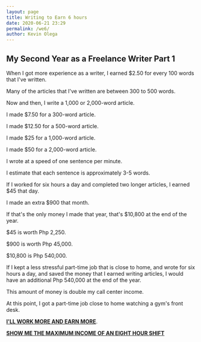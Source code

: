 ```yaml
--- 
layout: page
title: Writing to Earn 6 hours
date: 2020-06-21 23:29
permalink: /we6/ 
author: Kevin Olega 
--- 
```

## My Second Year as a Freelance Writer Part 1

When I got more experience as a writer, I earned $2.50 for every 100 words that I've written.

Many of the articles that I've written are between 300 to 500 words.

Now and then, I write a 1,000 or 2,000-word article.

I made $7.50 for a 300-word article.

I made $12.50 for a 500-word article.

I made $25 for a 1,000-word article.

I made $50 for a 2,000-word article.

I wrote at a speed of one sentence per minute.

I estimate that each sentence is approximately 3-5 words.

If I worked for six hours a day and completed two longer articles, I earned $45 that day.

I made an extra $900 that month.

If that's the only money I made that year, that's $10,800 at the end of the year.

$45 is worth Php 2,250.

$900 is worth Php 45,000.

$10,800 is Php 540,000.

If I kept a less stressful part-time job that is close to home, and wrote for six hours a day, and saved the money that I earned writing articles, I would have an additional Php 540,000 at the end of the year.

This amount of money is double my call center income.

At this point, I got a part-time job close to home watching a gym's front desk.

**[I'LL WORK MORE AND EARN MORE](https://callcentertrainingtips.com/we8/)**.

**[SHOW ME THE MAXIMUM INCOME OF AN EIGHT HOUR SHIFT](https://callcentertrainingtips.com/we8/)**